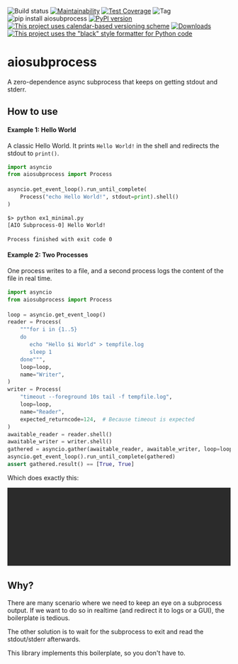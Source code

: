 ![Build status](https://github.com/Mulugruntz/aiosubprocess/workflows/Python%20application/badge.svg)
[![Maintainability](https://api.codeclimate.com/v1/badges/7fbd03d62e85fc10c3d6/maintainability)](https://codeclimate.com/github/Mulugruntz/aiosubprocess/maintainability)
[![Test Coverage](https://api.codeclimate.com/v1/badges/7fbd03d62e85fc10c3d6/test_coverage)](https://codeclimate.com/github/Mulugruntz/aiosubprocess/test_coverage)
![Tag](https://img.shields.io/github/v/tag/Mulugruntz/aiosubprocess.svg)
![pip install aiosubprocess](https://img.shields.io/badge/pip%20install-aiosubprocess-ff69b4.svg)
[![PyPI version](https://img.shields.io/pypi/v/aiosubprocess.svg)](https://pypi.org/project/aiosubprocess/)
[![This project uses calendar-based versioning scheme](https://img.shields.io/badge/calver-YYYY.0M.MINOR-22bfda.svg)](http://calver.org/)
[![Downloads](https://pepy.tech/badge/aiosubprocess)](https://pepy.tech/project/aiosubprocess)
[![This project uses the "black" style formatter for Python code](https://img.shields.io/badge/code%20style-black-000000.svg)](https://github.com/python/black)

# aiosubprocess

A zero-dependence async subprocess that keeps on getting stdout and stderr.

## How to use

#### Example 1: Hello World
A classic Hello World. It prints `Hello World!` in the shell and
redirects the stdout to `print()`.
```python
import asyncio
from aiosubprocess import Process

asyncio.get_event_loop().run_until_complete(
    Process("echo Hello World!", stdout=print).shell()
)
```
```shell
$> python ex1_minimal.py
[AIO Subprocess-0] Hello World!

Process finished with exit code 0
```

#### Example 2: Two Processes
One process writes to a file, and a second process logs the content of the file
in real time.

```python
import asyncio
from aiosubprocess import Process

loop = asyncio.get_event_loop()
reader = Process(
    """for i in {1..5}
    do
       echo "Hello $i World" > tempfile.log
       sleep 1
    done""",
    loop=loop,
    name="Writer",
)
writer = Process(
    "timeout --foreground 10s tail -f tempfile.log",
    loop=loop,
    name="Reader",
    expected_returncode=124,  # Because timeout is expected
)
awaitable_reader = reader.shell()
awaitable_writer = writer.shell()
gathered = asyncio.gather(awaitable_reader, awaitable_writer, loop=loop)
asyncio.get_event_loop().run_until_complete(gathered)
assert gathered.result() == [True, True]
```

Which does exactly this:

![Example animation](docs/example1.gif)

## Why?

There are many scenario where we need to keep an eye on
a subprocess output. If we want to do so in realtime 
(and redirect it to logs or a GUI), the boilerplate is
tedious.

The other solution is to wait for the subprocess to
exit and read the stdout/stderr afterwards.

This library implements this boilerplate, so you don't have to.